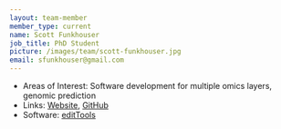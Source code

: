 ```yaml
---
layout: team-member
member_type: current
name: Scott Funkhouser
job_title: PhD Student
picture: /images/team/scott-funkhouser.jpg
email: sfunkhouser@gmail.com
---
```


- Areas of Interest:  Software development for multiple omics layers, genomic prediction
- Links: [Website](http://scottafunkhouser.com), [GitHub](https://github.com/funkhou9)
- Software: [editTools](https://github.com/funkhou9/editTools)
